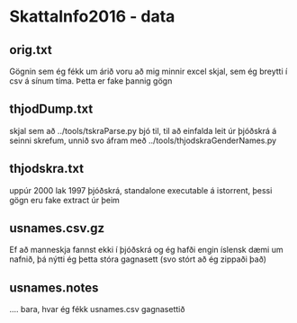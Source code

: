 # SkattaInfo2016 - data


## orig.txt
Gögnin sem ég fékk um árið voru að mig minnir excel skjal, sem ég breytti í csv á sínum tíma. Þetta er fake þannig gögn 

## thjodDump.txt
skjal sem að ../tools/tskraParse.py bjó til, til að einfalda leit úr þjóðskrá á seinni skrefum, unnið svo áfram með ../tools/thjodskraGenderNames.py

## thjodskra.txt
uppúr 2000 lak 1997 þjóðskrá, standalone executable á istorrent, þessi gögn eru fake extract úr þeim

## usnames.csv.gz
Ef að manneskja fannst ekki í þjóðskrá og ég hafði engin íslensk dæmi um nafnið, þá nýtti ég þetta stóra gagnasett (svo stórt að ég zippaði það)

## usnames.notes
.... bara, hvar ég fékk usnames.csv gagnasettið 
